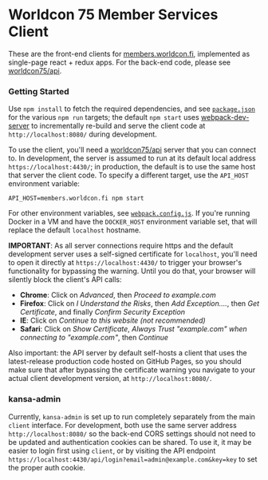 # Worldcon 75 Member Services Client

These are the front-end clients for [members.worldcon.fi](https://members.worldcon.fi/),
implemented as single-page react + redux apps. For the back-end code, please see
[worldcon75/api](https://github.com/worldcon75/api).


### Getting Started

Use `npm install` to fetch the required dependencies, and see [`package.json`](./package.json) for
the various `npm run` targets; the default `npm start` uses
[webpack-dev-server](https://webpack.github.io/docs/webpack-dev-server.html) to incrementally
re-build and serve the client code at `http://localhost:8080/` during development.

To use the client, you'll need a [worldcon75/api](https://github.com/worldcon75/api) server that
you can connect to. In development, the server is assumed to run at its default local address
`https://localhost:4430/`; in production, the default is to use the same host that server the
client code. To specify a different target, use the `API_HOST` environment variable:

```
API_HOST=members.worldcon.fi npm start
```

For other environment variables, see [`webpack.config.js`](./webpack.config.js). If you're running
Docker in a VM and have the `DOCKER_HOST` environment variable set, that will replace the default
`localhost` hostname.

**IMPORTANT**: As all server connections require https and the default development server uses a
self-signed certificate for `localhost`, you'll need to open it directly at `https://localhost:4430/`
to trigger your browser's functionality for bypassing the warning. Until you do that, your browser
will silently block the client's API calls:

  - **Chrome**: Click on _Advanced_, then _Proceed to example.com_
  - **Firefox**: Click on _I Understand the Risks_, then _Add Exception...._, then _Get
    Certificate_, and finally _Confirm Security Exception_
  - **IE**: Click on _Continue to this website (not recommended)_
  - **Safari**: Click on _Show Certificate_, _Always Trust "example.com" when connecting to
    "example.com"_, then _Continue_

Also important: the API server by default self-hosts a client that uses the latest-release
production code hosted on GitHub Pages, so you should make sure that after bypassing the certificate
warning you navigate to your actual client development version, at `http://localhost:8080/`.


### kansa-admin

 Currently, `kansa-admin` is set up to run completely separately from the main `client` interface.
 For development, both use the same server address `http://localhost:8080/` so the back-end CORS
 settings should not need to be updated and authentication cookies can be shared. To use it, it may
 be easier to login first using `client`, or by visiting the API endpoint
 `https://localhost:4430/api/login?email=admin@example.com&key=key` to set the proper auth cookie.
